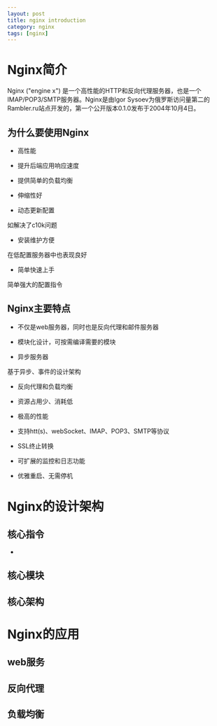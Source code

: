```yaml
---
layout: post
title: nginx introduction
category: nginx
tags: [nginx]
---
```


# Nginx简介

Nginx ("engine x") 是一个高性能的HTTP和反向代理服务器，也是一个IMAP/POP3/SMTP服务器。Nginx是由Igor Sysoev为俄罗斯访问量第二的Rambler.ru站点开发的，第一个公开版本0.1.0发布于2004年10月4日。

## 为什么要使用Nginx

- 高性能

- 提升后端应用响应速度

- 提供简单的负载均衡

- 伸缩性好

- 动态更新配置

如解决了c10k问题

- 安装维护方便

在低配置服务器中也表现良好

- 简单快速上手

简单强大的配置指令

## Nginx主要特点

- 不仅是web服务器，同时也是反向代理和邮件服务器

- 模块化设计，可按需编译需要的模块

- 异步服务器

基于异步、事件的设计架构

- 反向代理和负载均衡

- 资源占用少、消耗低

- 极高的性能

- 支持htt(s)、webSocket、IMAP、POP3、SMTP等协议

- SSL终止转换

- 可扩展的监控和日志功能

- 优雅重启、无需停机



# Nginx的设计架构

## 核心指令
- 
## 核心模块

## 核心架构

# Nginx的应用

## web服务
## 反向代理
## 负载均衡

